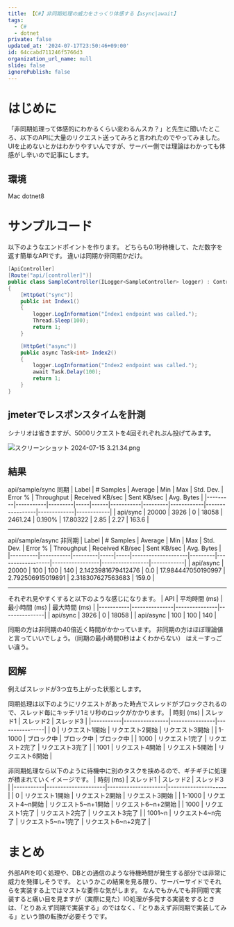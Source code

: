 ```yaml
---
title: 【C#】非同期処理の威力をさっくり体感する【async|await】
tags:
  - C#
  - dotnet
private: false
updated_at: '2024-07-17T23:50:46+09:00'
id: 64ccabd711246f5766d3
organization_url_name: null
slide: false
ignorePublish: false
---
```

# はじめに
「非同期処理って体感的にわかるくらい変わるんスカ？」と先生に聞いたところ、以下のAPIに大量のリクエスト送ってみろと言われたのでやってみました。
UIを止めないとかはわかりやすいんですが、サーバー側では理論はわかっても体感がし辛いので記事にします。

## 環境
Mac
dotnet8

# サンプルコード
以下のようなエンドポイントを作ります。
どちらも0.1秒待機して、ただ数字を返す簡単なAPIです。
違いは同期か非同期かだけ。

```csharp
[ApiController]
[Route("api/[controller]")]
public class SampleController(ILogger<SampleController> logger) : ControllerBase
{
    [HttpGet("sync")]
    public int Index1()
    {
        logger.LogInformation("Index1 endpoint was called.");
        Thread.Sleep(100);
        return 1;
    }

    [HttpGet("async")]
    public async Task<int> Index2()
    {
        logger.LogInformation("Index2 endpoint was called.");
        await Task.Delay(100);
        return 1;
    }
}
```

## jmeterでレスポンスタイムを計測
シナリオは省きますが、5000リクエストを4回それぞれぶん投げてみます。

![スクリーンショット 2024-07-15 3.21.34.png](https://qiita-image-store.s3.ap-northeast-1.amazonaws.com/0/855584/5a36a680-4525-d837-4001-0d871f231190.png)

## 結果

api/sample/sync 同期 
| Label   | # Samples | Average | Min | Max  | Std. Dev. | Error % | Throughput | Received KB/sec | Sent KB/sec | Avg. Bytes |
|---------|-----------|---------|-----|------|-----------|---------|------------|-----------------|-------------|------------|
| api/sync | 20000     | 3926    | 0   | 18058 | 2461.24   | 0.190%  | 17.80322   | 2.85            | 2.27        | 163.6      |

---

api/sample/async 非同期
| Label    | # Samples | Average | Min | Max | Std. Dev.          | Error % | Throughput       | Received KB/sec | Sent KB/sec     | Avg. Bytes |
|----------|-----------|---------|-----|-----|--------------------|---------|------------------|-----------------|-----------------|------------|
| api/async | 20000     | 100     | 100 | 140 | 2.1423981679412476 | 0.0     | 17.984447050190997 | 2.792506915019891 | 2.318307627563683 | 159.0      |

---

それぞれ見やすくすると以下のような感じになります。
| API       | 平均時間 (ms) | 最小時間 (ms) | 最大時間 (ms) |
|-----------|---------------|---------------|---------------|
| api/sync  | 3926          | 0             | 18058         |
| api/async | 100           | 100           | 140           |

同期の方は非同期の40倍近く時間がかかっています。
非同期の方はほぼ理論値と言っていいでしょう。（同期の最小時間0秒はよくわからない）
はえーすっごい違う。

## 図解
例えばスレッドが3つ立ち上がった状態とします。

同期処理は以下のようにリクエストがあった時点でスレッドがブロックされるので、スレッド毎にキッチリ1ミリ秒のロックがかかります。
| 時刻 (ms) | スレッド1      | スレッド2      | スレッド3      |
|-----------|----------------|----------------|----------------|
| 0         | リクエスト1開始 | リクエスト2開始 | リクエスト3開始 |
| 1-1000    | ブロック中      | ブロック中      | ブロック中      |
| 1000      | リクエスト1完了 | リクエスト2完了 | リクエスト3完了 |
| 1001      | リクエスト4開始 | リクエスト5開始 | リクエスト6開始 |

非同期処理なら以下のように待機中に別のタスクを挟めるので、ギチギチに処理が積まれていくイメージです。
| 時刻 (ms) | スレッド1           | スレッド2           | スレッド3           |
|-----------|---------------------|---------------------|---------------------|
| 0         | リクエスト1開始     | リクエスト2開始     | リクエスト3開始     |
| 1-1000    | リクエスト4~n開始 | リクエスト5~n+1開始 | リクエスト6~n+2開始 |
| 1000      | リクエスト1完了     | リクエスト2完了     | リクエスト3完了     |
| 1001~n      | リクエスト4~n完了    | リクエスト5~n+1完了    | リクエスト6~n+2完了    |

# まとめ
外部APIを叩く処理や、DBとの通信のような待機時間が発生する部分では非常に威力を発揮しそうです。
というかこの結果を見る限り、サーバーサイドでそれらを実装する上ではマストな要件な気がします。
なんでもかんでも非同期で実装すると痛い目を見ますが（実際に見た）IO処理が多発する実装をするときは、「とりあえず同期で実装する」のではなく、「とりあえず非同期で実装してみる」という頭の転換が必要そうです。
